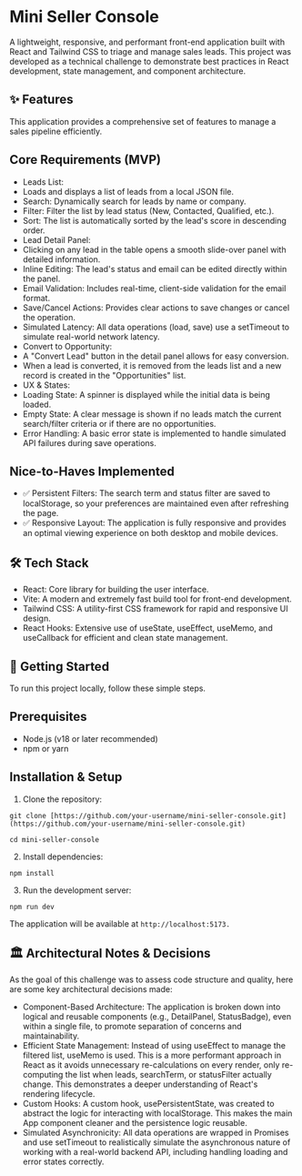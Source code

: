 # Mini Seller Console

A lightweight, responsive, and performant front-end application built with React and Tailwind CSS to triage and manage sales leads. This project was developed as a technical challenge to demonstrate best practices in React development, state management, and component architecture.

## ✨ Features

This application provides a comprehensive set of features to manage a sales pipeline efficiently.

## Core Requirements (MVP)

- Leads List:
- Loads and displays a list of leads from a local JSON file.
- Search: Dynamically search for leads by name or company.
- Filter: Filter the list by lead status (New, Contacted, Qualified, etc.).
- Sort: The list is automatically sorted by the lead's score in descending order.
- Lead Detail Panel:
- Clicking on any lead in the table opens a smooth slide-over panel with detailed information.
- Inline Editing: The lead's status and email can be edited directly within the panel.
- Email Validation: Includes real-time, client-side validation for the email format.
- Save/Cancel Actions: Provides clear actions to save changes or cancel the operation.
- Simulated Latency: All data operations (load, save) use a setTimeout to simulate real-world network latency.
- Convert to Opportunity:
- A "Convert Lead" button in the detail panel allows for easy conversion.
- When a lead is converted, it is removed from the leads list and a new record is created in the "Opportunities" list.
- UX & States:
- Loading State: A spinner is displayed while the initial data is being loaded.
- Empty State: A clear message is shown if no leads match the current search/filter criteria or if there are no opportunities.
- Error Handling: A basic error state is implemented to handle simulated API failures during save operations.

## Nice-to-Haves Implemented

- ✅ Persistent Filters: The search term and status filter are saved to localStorage, so your preferences are maintained even after refreshing the page.
- ✅ Responsive Layout: The application is fully responsive and provides an optimal viewing experience on both desktop and mobile devices.

## 🛠️ Tech Stack

- React: Core library for building the user interface.
- Vite: A modern and extremely fast build tool for front-end development.
- Tailwind CSS: A utility-first CSS framework for rapid and responsive UI design.
- React Hooks: Extensive use of useState, useEffect, useMemo, and useCallback for efficient and clean state management.

## 🚀 Getting Started

To run this project locally, follow these simple steps.

## Prerequisites

- Node.js (v18 or later recommended)
- npm or yarn

## Installation & Setup

1. Clone the repository:

`git clone [https://github.com/your-username/mini-seller-console.git](https://github.com/your-username/mini-seller-console.git)`

`cd mini-seller-console`

2. Install dependencies:

`npm install`

3. Run the development server:

`npm run dev`

The application will be available at `http://localhost:5173.`

## 🏛️ Architectural Notes & Decisions

As the goal of this challenge was to assess code structure and quality, here are some key architectural decisions made:

- Component-Based Architecture: The application is broken down into logical and reusable components (e.g., DetailPanel, StatusBadge), even within a single file, to promote separation of concerns and maintainability.
- Efficient State Management: Instead of using useEffect to manage the filtered list, useMemo is used. This is a more performant approach in React as it avoids unnecessary re-calculations on every render, only re-computing the list when leads, searchTerm, or statusFilter actually change. This demonstrates a deeper understanding of React's rendering lifecycle.
- Custom Hooks: A custom hook, usePersistentState, was created to abstract the logic for interacting with localStorage. This makes the main App component cleaner and the persistence logic reusable.
- Simulated Asynchronicity: All data operations are wrapped in Promises and use setTimeout to realistically simulate the asynchronous nature of working with a real-world backend API, including handling loading and error states correctly.
